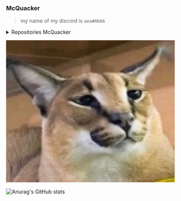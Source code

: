 ### McQuacker

>my name of my discord is `aea#0666`

<details>
  <summary>Repositories McQuacker</summary> <br>


  QuackerWare >private skid by me A pvp client for me and friends <br>
  QuackerWare discord >https://discord.gg/AmVBUJynEV <br>
  QuackerWareUser QuackerWare capes :v



</details>

![floppa](/floppa.jpg)

![Anurag's GitHub stats](https://github-readme-stats.vercel.app/api?username=McQuacker&show_icons=true&theme=radical)







<!--
**McQuacker/McQuacker** is a ✨ _special_ ✨ repository because its `README.md` (this file) appears on your GitHub profile.

Here are some ideas to get you started:

- 🔭 I’m currently working on ...
- 🌱 I’m currently learning ...
- 👯 I’m looking to collaborate on ...
- 🤔 I’m looking for help with ...
- 💬 Ask me about ...
- 📫 How to reach me: ...
- 😄 Pronouns: ...
- ⚡ Fun fact: ...
-->
